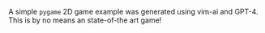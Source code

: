 A simple `pygame` 2D game example was generated using vim-ai and GPT-4.
This is by no means an state-of-the art game!
